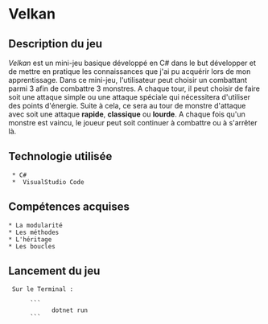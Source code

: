 # Velkan

## Description du jeu 

*Velkan* est un mini-jeu basique développé en C# dans le but développer et de mettre en pratique les connaissances que j'ai pu acquérir lors de mon apprentissage. Dans ce mini-jeu, l'utilisateur peut choisir un combattant parmi 3 afin de combattre 3 monstres. A chaque tour, il peut choisir de faire soit une attaque simple ou une attaque spéciale qui nécessitera d'utiliser des points d'énergie. Suite à cela, ce sera au tour de monstre d'attaque avec soit une attaque **rapide**, **classique** ou **lourde**. A chaque fois qu'un monstre est vaincu, le joueur peut soit continuer à combattre ou à s'arrêter là.  


## Technologie utilisée 

     * C#
     *  VisualStudio Code 

## Compétences acquises 

    * La modularité 
    * Les méthodes 
    * L'héritage 
    * Les boucles 


 ## Lancement du jeu 

     Sur le Terminal : 

          ```
                dotnet run
          ```




  
